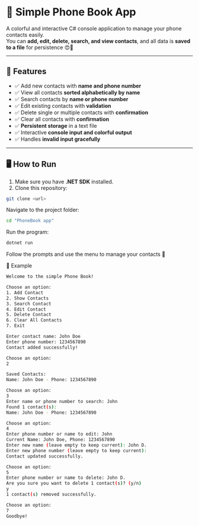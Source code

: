# 📒 Simple Phone Book App

A colorful and interactive C# console application to manage your phone contacts easily.  
You can **add, edit, delete, search, and view contacts**, and all data is **saved to a file** for persistence 😍💖

---

## 🌟 Features

- ✅ Add new contacts with **name and phone number**  
- ✅ View all contacts **sorted alphabetically by name**  
- ✅ Search contacts by **name or phone number**  
- ✅ Edit existing contacts with **validation**  
- ✅ Delete single or multiple contacts with **confirmation**  
- ✅ Clear all contacts with **confirmation**  
- ✅ **Persistent storage** in a text file  
- ✅ Interactive **console input and colorful output**  
- ✅ Handles **invalid input gracefully**  

---

## 🖥 How to Run

1. Make sure you have **.NET SDK** installed.  
2. Clone this repository:

```bash
git clone <url>
```

Navigate to the project folder:
```bash
cd "PhoneBook app"
```

Run the program:
```bash
dotnet run
```
Follow the prompts and use the menu to manage your contacts 🎉

📝 Example
```bash
Welcome to the simple Phone Book!

Choose an option:
1. Add Contact
2. Show Contacts
3. Search Contact
4. Edit Contact
5. Delete Contact
6. Clear All Contacts
7. Exit

Enter contact name: John Doe
Enter phone number: 1234567890
Contact added successfully!

Choose an option:
2

Saved Contacts:
Name: John Doe - Phone: 1234567890

Choose an option:
3
Enter name or phone number to search: John
Found 1 contact(s):
Name: John Doe - Phone: 1234567890

Choose an option:
4
Enter phone number or name to edit: John
Current Name: John Doe, Phone: 1234567890
Enter new name (leave empty to keep current): John D.
Enter new phone number (leave empty to keep current): 
Contact updated successfully.

Choose an option:
5
Enter phone number or name to delete: John D.
Are you sure you want to delete 1 contact(s)? (y/n)
y
1 contact(s) removed successfully.

Choose an option:
7
Goodbye!
```

